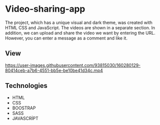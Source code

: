 # Video-sharing-app

The project, which has a unique visual and dark theme, was created with HTML CSS and JavaScript. The videos are shown in a separate section. 
In addition, we can upload and share the video we want by entering the URL. However, you can enter a message as a comment and like it.

## View


https://user-images.githubusercontent.com/93815030/160280129-80414ceb-a7b6-4551-bb5e-be10be41d34c.mp4



## Technologies

- HTML
- CSS
- BOOSTRAP
- SASS
- JAVASCRİPT






